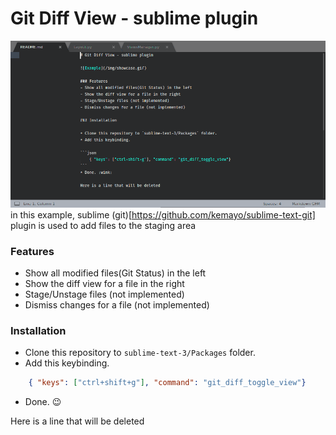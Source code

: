 # Git Diff View - sublime plugin

![Example](/img/showcase.gif)
in this example, sublime (git)[https://github.com/kemayo/sublime-text-git] plugin is used to add files to the staging area 

### Features
- Show all modified files(Git Status) in the left
- Show the diff view for a file in the right
- Stage/Unstage files (not implemented)
- Dismiss changes for a file (not implemented)

### Installation

* Clone this repository to `sublime-text-3/Packages` folder.
* Add this keybinding. 

```json
    { "keys": ["ctrl+shift+g"], "command": "git_diff_toggle_view"}
```
* Done. :wink:

Here is a line that will be deleted